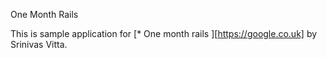  One Month Rails

 This is sample application for 
 [* One month rails ][https://google.co.uk]
 by Srinivas Vitta.